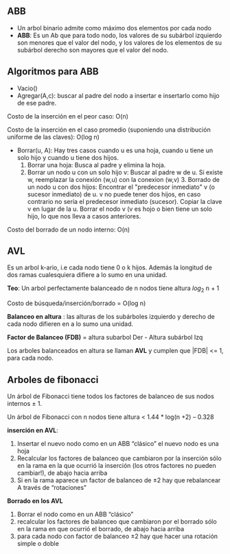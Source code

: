## ABB
* Un arbol binario admite como máximo dos elementos por cada nodo
* **ABB**: Es un Ab que para todo nodo, los valores de su subárbol izquierdo son menores que el valor del nodo, y los valores de los elementos de su subárbol derecho son mayores que el valor del nodo.
## Algoritmos para ABB
* Vacio()
* Agregar(A,c): buscar al padre del nodo a insertar e insertarlo como hijo de ese padre.

Costo de la inserción en el peor caso:  O(n)

Costo de la inserción en el caso promedio (suponiendo una distribución uniforme de las claves):  O(log n)

* Borrar(u, A): Hay tres casos cuando u es una hoja, cuando u tiene un solo hijo y cuando u tiene dos hijos.
  1. Borrar una hoja: Busca al padre y elimina la hoja.
  2. Borrar un nodo u con un solo hijo v:
     Buscar al padre w de u.
     Si existe w, reemplazar la conexión (w,u) con la conexion (w,v)          3. Borrado de un nodo u con dos hijos:
     Encontrar el "predecesor inmediato" v (o sucesor inmediato) de u.
          v no puede tener dos hijos, en caso contrario no sería el                   predecesor inmediato (sucesor).
     Copiar la clave v en lugar de la u.
     Borrar el nodo v (v es hojo o bien tiene un solo hijo, lo que nos           lleva a casos anteriores.              

Costo del borrado de un nodo interno: O(n)

## AVL
Es un arbol k-ario, i.e cada nodo tiene 0 o k hijos. Además la longitud de dos ramas cualesquiera difiere a lo sumo en una unidad.

**Teo**: Un arbol perfectamente balanceado de n nodos tiene altura $log_2$ n + 1

Costo de búsqueda/inserción/borrado = O(log n)

**Balanceo en altura** : las alturas de los subárboles izquierdo y derecho de cada
nodo difieren en a lo sumo una unidad.

**Factor de Balanceo (FDB)** = altura subarbol Der - Altura subárbol Izq

Los arboles balanceados en altura se llaman **AVL** y cumplen que |FDB| <= 1, para cada nodo.

## Arboles de fibonacci
Un árbol de Fibonacci tiene todos los factores de
balanceo de sus nodos internos ± 1.

Un árbol de Fibonacci con n nodos tiene altura < 1.44 * log(n +2) – 0.328

**inserción en AVL**:
1. Insertar el nuevo nodo como en un ABB “clásico”
el nuevo nodo es una hoja
2. Recalcular los factores de balanceo que
cambiaron por la inserción
sólo en la rama en la que ocurrió la inserción (los otros
factores no pueden cambiar!), de abajo hacia arriba
3. Si en la rama aparece un factor de balanceo de
±2 hay que rebalancear
A través de “rotaciones”

**Borrado en los AVL**
1. Borrar el nodo como en un ABB “clásico”
2. recalcular los factores de balanceo que
cambiaron por el borrado
sólo en la rama en que ocurrió el borrado, de abajo
hacia arriba
3. para cada nodo con factor de balanceo ±2 hay
que hacer una rotación simple o doble
